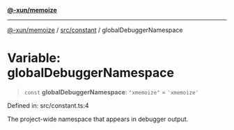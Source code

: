 [**@-xun/memoize**](../../../README.md)

***

[@-xun/memoize](../../../README.md) / [src/constant](../README.md) / globalDebuggerNamespace

# Variable: globalDebuggerNamespace

> `const` **globalDebuggerNamespace**: `"xmemoize"` = `'xmemoize'`

Defined in: src/constant.ts:4

The project-wide namespace that appears in debugger output.
